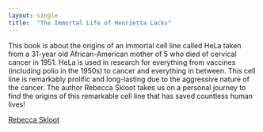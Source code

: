 ```yaml
---
layout: single
title:  "The Immortal Life of Henrietta Lacks"
---
```




This book is about the origins of an immortal cell line called HeLa taken from a 31-year old African-American mother of 5 who died of cervical cancer in 1951. HeLa is used in research for everything from vaccines (including polio in the 1950s) to cancer and everything in between. This cell line is remarkably prolific and long-lasting due to the aggressive nature of the cancer.
The author Rebecca Skloot takes us on a personal journey to find the origins of this remarkable cell line that has saved countless human lives! 



[Rebecca Skloot ](https://www.goodreads.com/book/show/6493208-the-immortal-life-of-henrietta-lacks)
